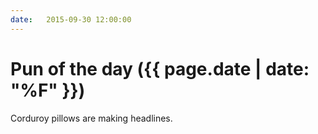 ```yaml
---
date:   2015-09-30 12:00:00
---
```


# Pun of the day ({{ page.date | date: "%F" }})

Corduroy pillows are making headlines.

